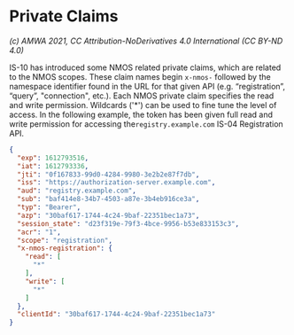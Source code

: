 # Private Claims
_(c) AMWA 2021, CC Attribution-NoDerivatives 4.0 International (CC BY-ND 4.0)_

IS-10 has introduced some NMOS related private claims, which are related to the NMOS scopes. These claim names begin `x-nmos-` followed by the namespace identifier found in the URL for that given API (e.g. “registration”, “query”,  "connection", etc.). Each NMOS private claim specifies the read and write permission. Wildcards ('*') can be used to fine tune the level of access. In the following example, the token has been given full read and write permission for accessing the`registry.example.com` IS-04 Registration API.

```json
{
  "exp": 1612793516,
  "iat": 1612793336,
  "jti": "0f167833-99d0-4284-9980-3e2b2e87f7db",
  "iss": "https://authorization-server.example.com",
  "aud": "registry.example.com",
  "sub": "baf414e8-34b7-4503-a87e-3b4eb916ce3a",
  "typ": "Bearer",
  "azp": "30baf617-1744-4c24-9baf-22351bec1a73",
  "session_state": "d23f319e-79f3-4bce-9956-b53e833153c3",
  "acr": "1",
  "scope": "registration",
  "x-nmos-registration": {
    "read": [
      "*"
    ],
    "write": [
      "*"
    ]
  },
  "clientId": "30baf617-1744-4c24-9baf-22351bec1a73"
}
```
